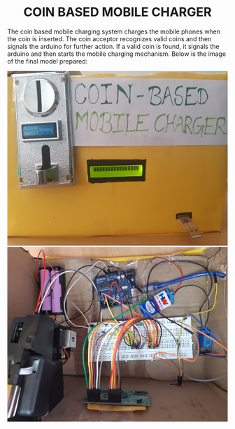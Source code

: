 <h1 align="center">COIN BASED MOBILE CHARGER</h1>
<p>The coin based mobile charging system charges the mobile phones when the coin is inserted. The coin acceptor recognizes valid coins and then signals the arduino  for further action. If a valid coin is found, it signals the arduino and then starts the mobile charging mechanism. Below is the image of the final model prepared:</p>
<img src="Mobile_charger_1-min.jpg" height="400px" width="700px">

<img src="Mobile_charger_2-min.jpg" height="400px" width="700px">

